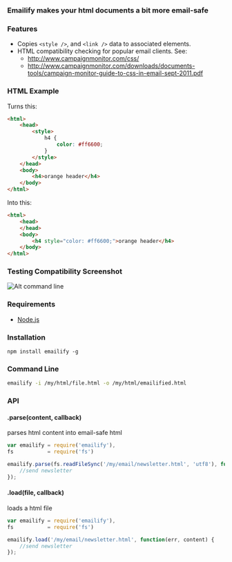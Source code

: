 ### Emailify makes your html documents a bit more email-safe

### Features

- Copies `<style />`, and `<link />` data to associated elements.
- HTML compatibility checking for popular email clients. See:
	- http://www.campaignmonitor.com/css/
	- http://www.campaignmonitor.com/downloads/documents-tools/campaign-monitor-guide-to-css-in-email-sept-2011.pdf

### HTML Example

Turns this:

```html
<html>
	<head>
		<style>
			h4 {
				color: #ff6600;
			}
		</style>
	</head>
	<body>
		<h4>orange header</h4>
	</body>
</html>
```

Into this:

```html
<html>
	<head>
	</head>
	<body>
		<h4 style="color: #ff6600;">orange header</h4>
	</body>
</html>
```

### Testing Compatibility Screenshot

![Alt command line](http://i.imgur.com/o6zu5.png)

### Requirements

- [Node.js](http://nodejs.org/)

### Installation

```
npm install emailify -g
```


### Command Line

```bash
emailify -i /my/html/file.html -o /my/html/emailified.html
```




### API

#### .parse(content, callback)

parses html content into email-safe html

```javascript
var emailify = require('emailify'),
fs           = require('fs')

emailify.parse(fs.readFileSync('/my/email/newsletter.html', 'utf8'), function(err, content) {
	//send newsletter
});
```

#### .load(file, callback)

loads a html file

```javascript
var emailify = require('emailify'),
fs           = require('fs')

emailify.load('/my/email/newsletter.html', function(err, content) {
	//send newsletter
});
```




